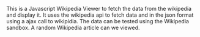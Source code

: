 
This is a Javascript Wikipedia Viewer to fetch the data from the wikipedia and display it.
It uses the wikipedia api to fetch data and in the json format using a ajax call to wikipidia.
The data can be tested using the Wikipedia sandbox.
A random Wikipedia article can we viewed.

